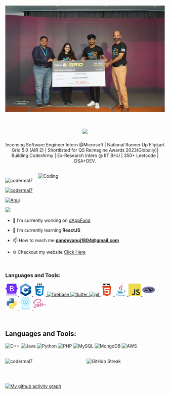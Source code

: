 <!-- ![logo](https://github.com/codermal7/codermal7/blob/main/GIT%20HUB%20BANNER2.png) -->
![logo](https://raw.githubusercontent.com/codermal7/codermal7/main/Anuj-Flipkart-Grid.webp)

<h1 align="center">
     <img src="https://readme-typing-svg.herokuapp.com/?font=Fira+Code&size=32&center=true&vCenter=true&width=500&height=70&duration=4000&lines=Hi+There!+👋;+I'm+Anuj+Kumar+Pandey;I'm+a+Web+Developer+👨🏻‍💻;I'm+a+ML+Enthusiast+🤖+🧠;I'm+a+Passionate+Coder+👨‍💻;" />
</h1>

<p align="center"> Incoming Software Engineer Intern @Microsoft | National Runner Up Flipkart Grid 5.0 (AIR 2) | Shortlisted for QS Reimagine Awards 2023(Globally)| Building CoderArmy | Ex-Research Intern @ IIT BHU | 350+ Leetcode | DSA+DEV.</p>

<br>

<img align="right" alt="Coding" width="400" src="https://cdn.dribbble.com/users/1162077/screenshots/3848914/programmer.gif">

<p align="left"> <img src="https://komarev.com/ghpvc/?username=codermal7&label=Profile%20views&color=0e75b6&style=flat" alt="codermal7" /> </p>

<!--  [![LeetCode user codermal7](https://img.shields.io/badge/dynamic/json?style=for-the-badge&labelColor=black&color=%23ffa116&label=Solved&query=solved&url=https%3A%2F%2Fleetcode-badge.vercel.app%2Fapi%2Fusers%2Fcodermal7&logo=leetcode&logoColor=yellow)](https://leetcode.com/codermal7/)  -->

<p align="left"> <a href="https://leetcode.com/codermal7/" target="_blank"><img src="https://img.shields.io/badge/LeetCode-000000?style=for-the-badge&logo=LeetCode&logoColor=#d16c06" alt="codermal7"/></a> </p>

<p align="left"> <a href="https://www.linkedin.com/in/anuj-kumar-pandey-6151a81b5/" target="_blank"><img src="https://img.shields.io/badge/LinkedIn-0077B5?style=for-the-badge&logo=linkedin&logoColor=white" alt="Anuj" /></a> </p>

<p align="left"> <a href="https://instagram.com/not_ur_anuj" target="_blank"><img src="https://img.shields.io/badge/Instagram-E4405F?style=for-the-badge&logo=instagram&logoColor=white"/></a> </p>

- 🔭 I’m currently working on [dAppFund](https://github.com/codermal7/dAppFund)

- 🌱 I’m currently learning **ReactJS**

- 📫 How to reach me **pandeyanuj1804@gmail.com**

- 🌐 Checkout my website <a href="https://anujkumarpandey.com/" target="_blank">Click Here</a>
<!-- <br>
<img align="right" width="400" src="https://img.shields.io/badge/dynamic/json?style=for-the-badge&labelColor=black&color=%23ffa116&label=Solved&query=solvedOverTotal&url=https%3A%2F%2Fleetcode-badge.vercel.app%2Fapi%2Fusers%2Fcodermal7&logo=leetcode&logoColor=yellow"> -->

<br>
<!--   CONNNECTTTT WITHHHH MEEEE PROFILESSSSS
<h3 align="left">Connect with me:</h3>
<p align="left">
<a href="https://twitter.com/not_ur_anuj" target="blank"><img align="center" src="https://raw.githubusercontent.com/rahuldkjain/github-profile-readme-generator/master/src/images/icons/Social/twitter.svg" alt="not_ur_anuj" height="30" width="40" /></a>
<a href="https://linkedin.com/in/anuj-kumar-pandey-6151a81b5" target="blank"><img align="center" src="https://raw.githubusercontent.com/rahuldkjain/github-profile-readme-generator/master/src/images/icons/Social/linked-in-alt.svg" alt="anuj-kumar-pandey-6151a81b5" height="30" width="40" /></a>
<a href="https://instagram.com/not_ur_anuj" target="blank"><img align="center" src="https://raw.githubusercontent.com/rahuldkjain/github-profile-readme-generator/master/src/images/icons/Social/instagram.svg" alt="not_ur_anuj" height="30" width="40" /></a>
<a href="https://www.leetcode.com/codermal7" target="blank"><img align="center" src="https://raw.githubusercontent.com/rahuldkjain/github-profile-readme-generator/master/src/images/icons/Social/leet-code.svg" alt="codermal7" height="30" width="40" /></a>
<a href="https://auth.geeksforgeeks.org/user/codermal7" target="blank"><img align="center" src="https://raw.githubusercontent.com/rahuldkjain/github-profile-readme-generator/master/src/images/icons/Social/geeks-for-geeks.svg" alt="codermal7" height="30" width="40" /></a>
</p>
<br>
-->

<h3 align="left">Languages and Tools:</h3>
<p align="left"> <a href="https://getbootstrap.com" target="_blank" rel="noreferrer"> <img src="https://raw.githubusercontent.com/devicons/devicon/master/icons/bootstrap/bootstrap-plain-wordmark.svg" alt="bootstrap" width="40" height="40"/> </a> <a href="https://www.w3schools.com/cpp/" target="_blank" rel="noreferrer"> <img src="https://raw.githubusercontent.com/devicons/devicon/master/icons/cplusplus/cplusplus-original.svg" alt="cplusplus" width="40" height="40"/> </a> <a href="https://www.w3schools.com/css/" target="_blank" rel="noreferrer"> <img src="https://raw.githubusercontent.com/devicons/devicon/master/icons/css3/css3-original-wordmark.svg" alt="css3" width="40" height="40"/> </a> <a href="https://firebase.google.com/" target="_blank" rel="noreferrer"> <img src="https://www.vectorlogo.zone/logos/firebase/firebase-icon.svg" alt="firebase" width="40" height="40"/> </a> <a href="https://flutter.dev" target="_blank" rel="noreferrer"> <img src="https://www.vectorlogo.zone/logos/flutterio/flutterio-icon.svg" alt="flutter" width="40" height="40"/> </a> <a href="https://git-scm.com/" target="_blank" rel="noreferrer"> <img src="https://www.vectorlogo.zone/logos/git-scm/git-scm-icon.svg" alt="git" width="40" height="40"/> </a> <a href="https://www.w3.org/html/" target="_blank" rel="noreferrer"> <img src="https://raw.githubusercontent.com/devicons/devicon/master/icons/html5/html5-original-wordmark.svg" alt="html5" width="40" height="40"/> </a> <a href="https://www.java.com" target="_blank" rel="noreferrer"> <img src="https://raw.githubusercontent.com/devicons/devicon/master/icons/java/java-original.svg" alt="java" width="40" height="40"/> </a> <a href="https://developer.mozilla.org/en-US/docs/Web/JavaScript" target="_blank" rel="noreferrer"> <img src="https://raw.githubusercontent.com/devicons/devicon/master/icons/javascript/javascript-original.svg" alt="javascript" width="40" height="40"/> </a> <a href="https://www.php.net" target="_blank" rel="noreferrer"> <img src="https://raw.githubusercontent.com/devicons/devicon/master/icons/php/php-original.svg" alt="php" width="40" height="40"/> </a> <a href="https://www.python.org" target="_blank" rel="noreferrer"> <img src="https://raw.githubusercontent.com/devicons/devicon/master/icons/python/python-original.svg" alt="python" width="40" height="40"/> </a> <a href="https://reactjs.org/" target="_blank" rel="noreferrer"> <img src="https://raw.githubusercontent.com/devicons/devicon/master/icons/react/react-original-wordmark.svg" alt="react" width="40" height="40"/> </a> <a href="https://sass-lang.com" target="_blank" rel="noreferrer"> <img src="https://raw.githubusercontent.com/devicons/devicon/master/icons/sass/sass-original.svg" alt="sass" width="40" height="40"/> </a> </p><br>


<h2 align="left">Languages and Tools:</h2>

![C++](https://img.shields.io/badge/c++-%2300599C.svg?style=for-the-badge&logo=c%2B%2B&logoColor=white)
![Java](https://img.shields.io/badge/java-%23ED8B00.svg?style=for-the-badge&logo=openjdk&logoColor=white)
![Python](https://img.shields.io/badge/Python-14354C?style=for-the-badge&logo=python&logoColor=white)
![PHP](https://img.shields.io/badge/php-%23777BB4.svg?style=for-the-badge&logo=php&logoColor=white)
![MySQL](https://img.shields.io/badge/MySQL-00000F?style=for-the-badge&logo=mysql&logoColor=white)
![MongoDB](https://img.shields.io/badge/MongoDB-%234ea94b.svg?style=for-the-badge&logo=mongodb&logoColor=white)
![AWS](https://img.shields.io/badge/AWS-%23000000.svg?style=for-the-badge&logo=amazon-aws&logoColor=white)





<!-- <p><img align="left" src="https://github-readme-stats.vercel.app/api/top-langs?username=codermal7&show_icons=true&locale=en&layout=compact" alt="codermal7" /></p> -->

<br>


<div style="display: flex; justify-content: space-between;">
    <img src="https://github-readme-stats.vercel.app/api?username=codermal7&show_icons=true&locale=en" alt="codermal7" style="width: 50%;"/>
    <img src="https://streak-stats.demolab.com?user=codermal7&theme=great-gatsby" alt="GitHub Streak" style="width: 49%;"/>
</div>




<!--

OLDDD 

<div align="center">
  <img src="https://github-readme-stats.vercel.app/api?username=codermal7&show_icons=true&locale=en" alt="codermal7" style="width: 80%;" />
</div>

<br><br>
<div align="center">
<img src="https://streak-stats.demolab.com?user=codermal7&theme=great-gatsby" alt="GitHub Streak" style="width: 80%;"/>
</div>

 <br><br>
![GitHub Trends SVG](https://api.githubtrends.io/user/svg/codermal7/repos?time_range=one_year&include_private=True&group=other&loc_metric=changed&theme=dark)



-->

<!-- [![Anuj's GitHub stats](https://github-readme-stats.vercel.app/api?username=codermal7&show_icons=true)](https://github.com/codermal7/github-readme-stats) -->
<br><br>

<!--
<div style="display: flex; justify-content: space-between;">
    <img src="https://api.githubtrends.io/user/svg/codermal7/repos?time_range=one_year&include_private=True&group=other&loc_metric=changed&theme=dark" style="width: 50%;" alt="GitHub Trends SVG">
</div> 
-->

[![My github activity graph](https://github-readme-activity-graph.vercel.app/graph?username=codermal7&theme=react-dark)](https://github.com/codermal7/)
<!--  <img align="right" src="https://streak-stats.demolab.com?user=codermal7&theme=great-gatsby" alt="GitHub Streak" /> -->
